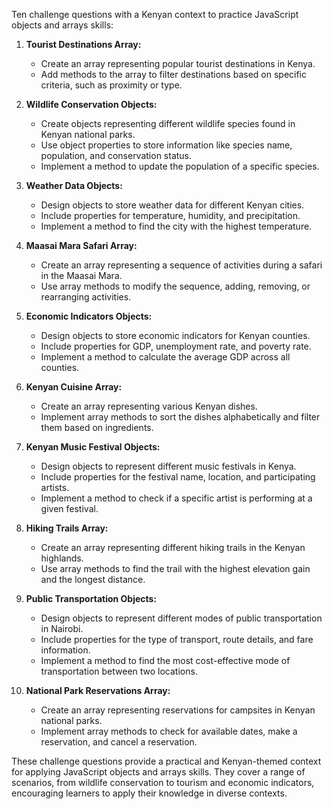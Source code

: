 Ten challenge questions with a Kenyan context to practice JavaScript objects and arrays skills:

1. **Tourist Destinations Array:**

   - Create an array representing popular tourist destinations in Kenya.
   - Add methods to the array to filter destinations based on specific criteria, such as proximity or type.

2. **Wildlife Conservation Objects:**

   - Create objects representing different wildlife species found in Kenyan national parks.
   - Use object properties to store information like species name, population, and conservation status.
   - Implement a method to update the population of a specific species.

3. **Weather Data Objects:**

   - Design objects to store weather data for different Kenyan cities.
   - Include properties for temperature, humidity, and precipitation.
   - Implement a method to find the city with the highest temperature.

4. **Maasai Mara Safari Array:**

   - Create an array representing a sequence of activities during a safari in the Maasai Mara.
   - Use array methods to modify the sequence, adding, removing, or rearranging activities.

5. **Economic Indicators Objects:**

   - Design objects to store economic indicators for Kenyan counties.
   - Include properties for GDP, unemployment rate, and poverty rate.
   - Implement a method to calculate the average GDP across all counties.

6. **Kenyan Cuisine Array:**

   - Create an array representing various Kenyan dishes.
   - Implement array methods to sort the dishes alphabetically and filter them based on ingredients.

7. **Kenyan Music Festival Objects:**

   - Design objects to represent different music festivals in Kenya.
   - Include properties for the festival name, location, and participating artists.
   - Implement a method to check if a specific artist is performing at a given festival.

8. **Hiking Trails Array:**

   - Create an array representing different hiking trails in the Kenyan highlands.
   - Use array methods to find the trail with the highest elevation gain and the longest distance.

9. **Public Transportation Objects:**

   - Design objects to represent different modes of public transportation in Nairobi.
   - Include properties for the type of transport, route details, and fare information.
   - Implement a method to find the most cost-effective mode of transportation between two locations.

10. **National Park Reservations Array:**
    - Create an array representing reservations for campsites in Kenyan national parks.
    - Implement array methods to check for available dates, make a reservation, and cancel a reservation.

These challenge questions provide a practical and Kenyan-themed context for applying JavaScript objects and arrays skills. They cover a range of scenarios, from wildlife conservation to tourism and economic indicators, encouraging learners to apply their knowledge in diverse contexts.
